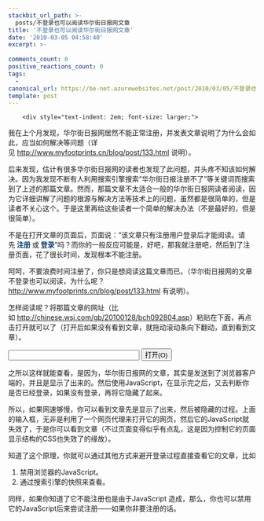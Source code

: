 ```yaml
---
stackbit_url_path: >-
  posts/不登录也可以阅读华尔街日报网文章
title: '不登录也可以阅读华尔街日报网文章'
date: '2010-03-05 04:58:40'
excerpt: >-
  
comments_count: 0
positive_reactions_count: 0
tags: 
  - 
canonical_url: https://be-net.azurewebsites.net/post/2010/03/05/不登录也可以阅读华尔街日报网文章
template: post
---
```


        <div style="text-indent: 2em; font-size: larger;">
<p>我在上个月发现，华尔街日报网居然不能正常注册，并发表文章说明了为什么会如此，应当如何解决等问题（详见&nbsp;<a href="http://www.myfootprints.cn/blog/post/133.html">http://www.myfootprints.cn/blog/post/133.html</a>&nbsp;说明）。</p>
<p>后来发现，估计有很多华尔街日报网的读者也发现了此问题，并头疼不知该如何解决。因为我发现不断有人利用搜索引擎搜索“华尔街日报注册不了”等关键词而搜索到了上述的那篇文章。然而，那篇文章不太适合一般的华尔街日报网读者阅读，因为它详细讲解了问题的根源与解决方法等技术上的问题，虽然都是很简单的，但是读者不关心这个。于是这里再给这些读者一个简单的解决办法（不是最好的，但是很简单）。</p>
<p>不是在打开文章的页面后，页面说：“该文章只有注册用户登录后才能阅读。请先<a style="color: rgb(9, 61, 114); text-decoration: none; outline-width: 0px; outline-style: initial; outline-color: initial; font-weight: bold; " href="http://chinese.wsj.com/gb/sysasp/registration.html">&nbsp;注册&nbsp;</a>或<a style="color: rgb(9, 61, 114); text-decoration: none; outline-width: 0px; outline-style: initial; outline-color: initial; font-weight: bold; " href="http://chinese.wsj.com/gb/sysasp/login.html?ArticlePage">&nbsp;登录</a>”吗？而你的一般反应可能是，好吧，那我就注册吧，然后到了注册页面，花了很长时间，发现根本不能注册。</p>
<p>呵呵，不要浪费时间注册了，你只是想阅读这篇文章而已。（华尔街日报网的文章不登录也可以阅读，为什么呢？<a href="http://www.myfootprints.cn/blog/post/133.html">http://www.myfootprints.cn/blog/post/133.html</a>&nbsp;有说明）。</p>
<p>怎样阅读呢？将那篇文章的网址（比如&nbsp;<a href="http://chinese.wsj.com/gb/20100128/bch092804.asp">http://chinese.wsj.com/gb/20100128/bch092804.asp</a>）粘贴在下面，再点击打开就可以了（打开后如果没有看到文章，就拖动滚动条向下翻动，直到看到文章）。</p>
<script type="text/javascript">
<!--
function openIt() {
  var url = document.getElementById('url').value;
  url = 'http://www.myfootprints.cn/ASPAgent.asp?url=' + url + '&charset=gb2312';
  document.location = url;
}
//-->
</script>
<p><input type="text" name="url" id="url" style="width: 20em;"> <input type="button" value="打开(O)" accesskey="O" onclick="openIt()"></p>
<p>之所以这样就能查看，是因为，华尔街日报网的文章，其实是发送到了浏览器客户端的，并且是显示了出来的。然后使用JavaScript，在显示完之后，又去判断你是否已经登录，如果没有登录，再将它隐藏了起来。</p>
<p>所以，如果网速够慢，你可以看到文章先是显示了出来，然后被隐藏的过程。上面的输入框，无非是利用了一个网页代理来打开它的网页，然后它的JavaScript就失效了，于是你可以看到文章（不过页面变得似乎有点乱，这是因为控制它的页面显示结构的CSS也失效了的缘故）。</p>
<p>知道了这个原理，你就可以通过其他方式来避开登录过程直接查看它的文章，比如</p>
<ol style="text-indent: 0;">
    <li>禁用浏览器的JavaScript。</li>
    <li>通过搜索引擎的快照来查看。</li>
</ol>
<p>同样，如果你知道了它不能注册也是由于JavaScript 造成，那么，你也可以禁用它的JavaScript后来尝试注册——如果你非要注册的话。</p>
</div>
      